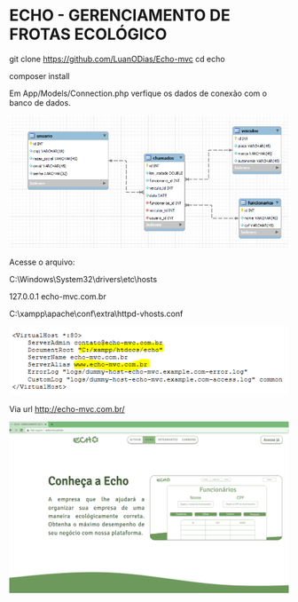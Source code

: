 # ECHO - GERENCIAMENTO DE FROTAS ECOLÓGICO

git clone https://github.com/LuanODias/Echo-mvc
cd echo

composer install

Em App/Models/Connection.php verfique os dados de conexão com o banco de dados.

![alt text](https://github.com/FelipeRfariasDev/echo/blob/main/Database/EER/diagrama.PNG?raw=true)

Acesse o arquivo:

C:\Windows\System32\drivers\etc\hosts

127.0.0.1 echo-mvc.com.br

C:\xampp\apache\conf\extra\httpd-vhosts.conf

![alt text](https://github.com/FelipeRfariasDev/echo/blob/main/public/assets/img/virtualhost.PNG?raw=true)

Via url http://echo-mvc.com.br/


![alt text](https://github.com/FelipeRfariasDev/echo/blob/main/public/assets/img/home.PNG?raw=true)
